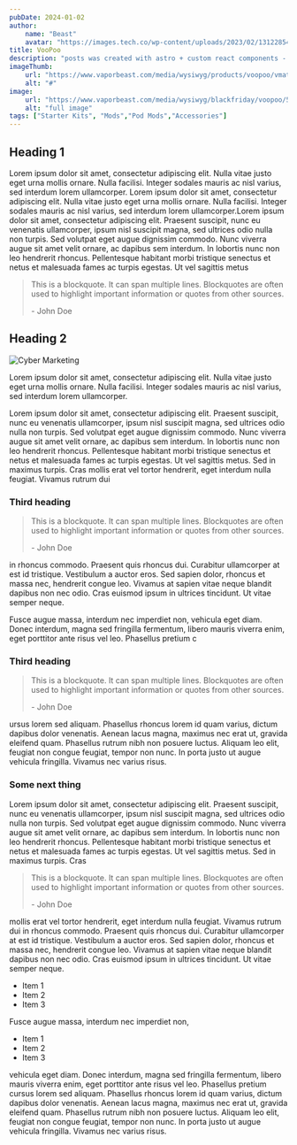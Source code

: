 ```yaml
---
pubDate: 2024-01-02
author:
    name: "Beast"
    avatar: "https://images.tech.co/wp-content/uploads/2023/02/13122854/AdobeStock_565806241-min-708x400.jpeg"
title: VooPoo
description: "posts was created with astro + custom react components - files data are stored in .md files - lorem ipsum d"
imageThumb:
    url: "https://www.vaporbeast.com/media/wysiwyg/products/voopoo/vmate/hpgrid/vmate_hpgrid.jpg"
    alt: "#"
image:
    url: "https://www.vaporbeast.com/media/wysiwyg/blackfriday/voopoo/50offg2mini/catfull.jpg"
    alt: "full image"
tags: ["Starter Kits", "Mods","Pod Mods","Accessories"]
---
```


## Heading 1

Lorem ipsum dolor sit amet, consectetur adipiscing elit. Nulla vitae justo eget urna mollis ornare. Nulla facilisi. Integer sodales mauris ac nisl varius, sed interdum lorem ullamcorper.
Lorem ipsum dolor sit amet, consectetur adipiscing elit. Nulla vitae justo eget urna mollis ornare. Nulla facilisi. Integer sodales mauris ac nisl varius, sed interdum lorem ullamcorper.Lorem ipsum dolor sit amet, consectetur adipiscing elit. Praesent suscipit, nunc eu venenatis ullamcorper, ipsum nisl suscipit magna, sed ultrices odio nulla non turpis. Sed volutpat eget augue dignissim commodo. Nunc viverra augue sit amet velit ornare, ac dapibus sem interdum. In lobortis nunc non leo hendrerit rhoncus. Pellentesque habitant morbi tristique senectus et netus et malesuada fames ac turpis egestas. Ut vel sagittis metus

> This is a blockquote.
> It can span multiple lines.
> Blockquotes are often used to highlight important information or quotes from other sources.
>
> \- John Doe

## Heading 2

![Cyber Marketing](https://picsum.photos/id/3/1920/550.webp)

Lorem ipsum dolor sit amet, consectetur adipiscing elit. Nulla vitae justo eget urna mollis ornare. Nulla facilisi. Integer sodales mauris ac nisl varius, sed interdum lorem ullamcorper.

Lorem ipsum dolor sit amet, consectetur adipiscing elit. Praesent suscipit, nunc eu venenatis ullamcorper, ipsum nisl suscipit magna, sed ultrices odio nulla non turpis. Sed volutpat eget augue dignissim commodo. Nunc viverra augue sit amet velit ornare, ac dapibus sem interdum. In lobortis nunc non leo hendrerit rhoncus. Pellentesque habitant morbi tristique senectus et netus et malesuada fames ac turpis egestas. Ut vel sagittis metus. Sed in maximus turpis. Cras mollis erat vel tortor hendrerit, eget interdum nulla feugiat. Vivamus rutrum dui

### Third heading

> This is a blockquote.
> It can span multiple lines.
> Blockquotes are often used to highlight important information or quotes from other sources.
>
> \- John Doe

in rhoncus commodo. Praesent quis rhoncus dui. Curabitur ullamcorper at est id tristique. Vestibulum a auctor eros. Sed sapien dolor, rhoncus et massa nec, hendrerit congue leo. Vivamus at sapien vitae neque blandit dapibus non nec odio. Cras euismod ipsum in ultrices tincidunt. Ut vitae semper neque.

Fusce augue massa, interdum nec imperdiet non, vehicula eget diam. Donec interdum, magna sed fringilla fermentum, libero mauris viverra enim, eget porttitor ante risus vel leo. Phasellus pretium c

### Third heading

> This is a blockquote.
> It can span multiple lines.
> Blockquotes are often used to highlight important information or quotes from other sources.
>
> \- John Doe

ursus lorem sed aliquam. Phasellus rhoncus lorem id quam varius, dictum dapibus dolor venenatis. Aenean lacus magna, maximus nec erat ut, gravida eleifend quam. Phasellus rutrum nibh non posuere luctus. Aliquam leo elit, feugiat non congue feugiat, tempor non nunc. In porta justo ut augue vehicula fringilla. Vivamus nec varius risus.

### Some next thing

Lorem ipsum dolor sit amet, consectetur adipiscing elit. Praesent suscipit, nunc eu venenatis ullamcorper, ipsum nisl suscipit magna, sed ultrices odio nulla non turpis. Sed volutpat eget augue dignissim commodo. Nunc viverra augue sit amet velit ornare, ac dapibus sem interdum. In lobortis nunc non leo hendrerit rhoncus. Pellentesque habitant morbi tristique senectus et netus et malesuada fames ac turpis egestas. Ut vel sagittis metus. Sed in maximus turpis. Cras

> This is a blockquote.
> It can span multiple lines.
> Blockquotes are often used to highlight important information or quotes from other sources.
>
> \- John Doe

mollis erat vel tortor hendrerit, eget interdum nulla feugiat. Vivamus rutrum dui in rhoncus commodo. Praesent quis rhoncus dui. Curabitur ullamcorper at est id tristique. Vestibulum a auctor eros. Sed sapien dolor, rhoncus et massa nec, hendrerit congue leo. Vivamus at sapien vitae neque blandit dapibus non nec odio. Cras euismod ipsum in ultrices tincidunt. Ut vitae semper neque.

-   Item 1
-   Item 2
-   Item 3

Fusce augue massa, interdum nec imperdiet non,

-   Item 1
-   Item 2
-   Item 3

vehicula eget diam. Donec interdum, magna sed fringilla fermentum, libero mauris viverra enim, eget porttitor ante risus vel leo. Phasellus pretium cursus lorem sed aliquam. Phasellus rhoncus lorem id quam varius, dictum dapibus dolor venenatis. Aenean lacus magna, maximus nec erat ut, gravida eleifend quam. Phasellus rutrum nibh non posuere luctus. Aliquam leo elit, feugiat non congue feugiat, tempor non nunc. In porta justo ut augue vehicula fringilla. Vivamus nec varius risus.
